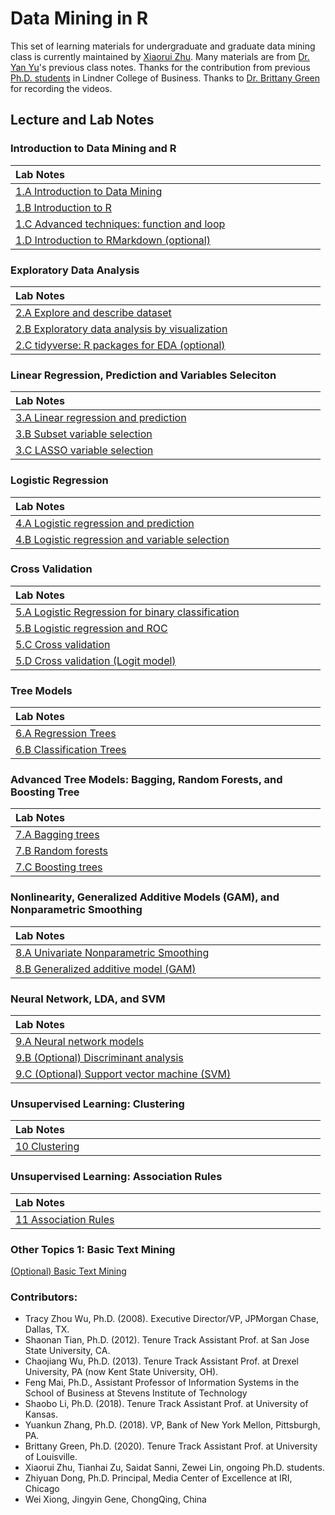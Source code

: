 # Data Mining in R

This set of learning materials for undergraduate and graduate data mining class is currently maintained by [Xiaorui Zhu](https://homepages.uc.edu/~zhuxr/). Many materials are from [Dr. Yan Yu](https://business.uc.edu/faculty-and-research/departments/obais/faculty/yan-yu.html)'s previous class notes. Thanks for the contribution from previous [Ph.D. students](#bottom) in Lindner College of Business. Thanks to [Dr. Brittany Green](https://business.louisville.edu/faculty-research/faculty-directory/brittany-green-phd/) for recording the videos. 


## Lecture and Lab Notes

### Introduction to Data Mining and R

<style>
table th:first-of-type {
    width: 480px;
}
table th:nth-of-type(2) {
    width: 160px;
}
table th:nth-of-type(3) {
    width: 160px;
}
</style>


| Lab Notes |
|:----------|
| [1.A Introduction to Data Mining](lecture/1.A_IntroDM.html)                   |
| [1.B Introduction to R](lecture/1.B_IntroR.html)                              |
| [1.C Advanced techniques: function and loop](lecture/1.C_IntroFuncLoop.html)  |
| [1.D Introduction to RMarkdown (optional)](lecture/1.D_IntroMarkdown.html)    |

### Exploratory Data Analysis

| Lab Notes |
|:----------|
| [2.A Explore and describe dataset](lecture/2.A_ExploratoryAnalyses.html)     |
| [2.B Exploratory data analysis by visualization](lecture/2.B_EDA_Vis.html)   |
| [2.C tidyverse: R packages for EDA (optional)](lecture/2.C_tidyverse.html)   |

### Linear Regression, Prediction and Variables Seleciton

| Lab Notes |
|:----------|
| [3.A Linear regression and prediction](lecture/3.A_LinearReg.html)           |
| [3.B Subset variable selection](lecture/3.B_SubsetVS.html)                   |
| [3.C LASSO variable selection](lecture/3.C_LASSO.html)                      |

### Logistic Regression

| Lab Notes |
|:----------|
| [4.A Logistic regression and prediction](lecture/4.A_LogisticReg.html)       |
| [4.B Logistic regression and variable selection](lecture/4.B_LogisticReg_VS.html)     |


### Cross Validation

| Lab Notes |
|:----------|
| [5.A Logistic Regression for binary classification](lecture/5.A_LogisticReg_Classification.html)  |
| [5.B Logistic regression and ROC](lecture/5.B_LogisticReg_ROC.html)           |
| [5.C Cross validation](lecture/5.C_CrossValidation.html)                      |
| [5.D Cross validation (Logit model)](lecture/5.D_CrossValidationLogit.html)   |

### Tree Models

| Lab Notes |
|:----------|
| [6.A Regression Trees](lecture/6.A_RegTree.html)       |
| [6.B Classification Trees](lecture/6.B_ClassTree.html) |

### Advanced Tree Models: Bagging, Random Forests, and Boosting Tree

| Lab Notes                                             | 
|:------------------------------------------------------|
| [7.A Bagging trees](lecture/7.A_Bagging.html)          |
| [7.B Random forests](lecture/7.B_RandomForests.html)  |
| [7.C Boosting trees](lecture/7.C_Boosting.html)        |

### Nonlinearity, Generalized Additive Models (GAM), and Nonparametric Smoothing

| Lab Notes |
|:----------|
| [8.A Univariate Nonparametric Smoothing](lecture/8.A_BeyondLinearity.html)   |
| [8.B Generalized additive model (GAM)](lecture/8.B_GAM.html)                 |

### Neural Network, LDA, and SVM 

| Lab Notes |
|:----------|
| [9.A Neural network models](lecture/9.A_NeuralNet.html)                      |
| [9.B (Optional) Discriminant analysis](lecture/9.B_DiscriminantAnalysis.html)|
| [9.C (Optional) Support vector machine (SVM)](lecture/9.C_SVM.html)          | 

### Unsupervised Learning: Clustering

| Lab Notes |
|:----------|
| [10 Clustering](lecture/10_Clustering.html)           |

### Unsupervised Learning: Association Rules

| Lab Notes |
|:----------|
| [11 Association Rules](lecture/11_AssociationRules.html)|

### Other Topics 1: Basic Text Mining

[(Optional) Basic Text Mining](lecture/Basic_Text_Mining.html)


<a id="bottom"></a>

### Contributors: 
- Tracy Zhou Wu, Ph.D. (2008). Executive Director/VP, JPMorgan Chase, Dallas, TX.  
- Shaonan Tian, Ph.D. (2012). Tenure Track Assistant Prof. at San Jose State University, CA. 
- Chaojiang Wu, Ph.D. (2013). Tenure Track Assistant Prof. at Drexel University, PA (now Kent State University, OH).
- Feng Mai, Ph.D., Assistant Professor of Information Systems in the School of Business at Stevens Institute of Technology
- Shaobo Li, Ph.D. (2018). Tenure Track Assistant Prof. at University of Kansas.
- Yuankun Zhang, Ph.D. (2018). VP, Bank of New York Mellon, Pittsburgh, PA.
- Brittany Green, Ph.D. (2020). Tenure Track Assistant Prof. at University of Louisville.
- Xiaorui Zhu, Tianhai Zu, Saidat Sanni, Zewei Lin, ongoing Ph.D. students.
- Zhiyuan Dong, Ph.D. Principal, Media Center of Excellence at IRI, Chicago
- Wei Xiong, Jingyin Gene, ChongQing, China
